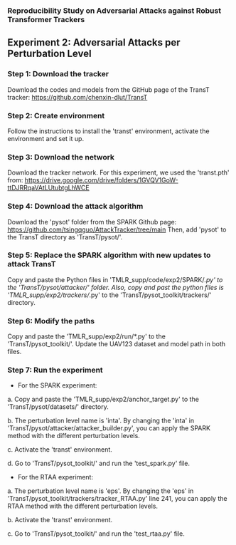 ### Reproducibility Study on Adversarial Attacks against Robust Transformer Trackers
## Experiment 2: Adversarial Attacks per Perturbation Level

### Step 1: Download the tracker

Download the codes and models from the GitHub page of the TransT tracker: https://github.com/chenxin-dlut/TransT

### Step 2: Create environment

Follow the instructions to install the 'transt' environment, activate the environment and set it up. 

### Step 3: Download the network

Download the tracker network. For this experiment, we used the 'transt.pth' from: https://drive.google.com/drive/folders/1GVQV1GoW-ttDJRRqaVAtLUtubtgLhWCE

### Step 4: Download the attack algorithm

Download the 'pysot' folder from the SPARK Github page: https://github.com/tsingqguo/AttackTracker/tree/main 
Then, add 'pysot' to the TransT directory as 'TransT/pysot/'. 

### Step 5: Replace the SPARK algorithm with new updates to attack TransT

Copy and paste the Python files in 'TMLR_supp/code/exp2/SPARK/*.py' to the 'TransT/pysot/attacker/' folder. Also, copy and past the python files is 'TMLR_supp/exp2/trackers/*.py' to the 'TransT/pysot_toolkit/trackers/' directory. 


### Step 6: Modify the paths 

Copy and paste the 'TMLR_supp/exp2/run/*.py' to the 'TransT/pysot_toolkit/'. Update the UAV123 dataset and model path in both files. 

### Step 7: Run the experiment 

- For the SPARK experiment: 

a. Copy and paste the 'TMLR_supp/exp2/anchor_target.py' to the 'TransT/pysot/datasets/' directory. 

b. The perturbation level name is 'inta'. By changing the 'inta' in 'TransT/pysot/attacker/attacker_builder.py', you can apply the SPARK method with the different perturbation levels. 

c. Activate the 'transt' environment.

d. Go to 'TransT/pysot_toolkit/' and run the 'test_spark.py' file. 


- For the RTAA experiment: 

a. The perturbation level name is 'eps'. By changing the 'eps' in 'TransT/pysot_toolkit/trackers/tracker_RTAA.py' line 241, you can apply the RTAA method with the different perturbation levels. 

b. Activate the 'transt' environment.

c. Go to 'TransT/pysot_toolkit/' and run the 'test_rtaa.py' file. 
